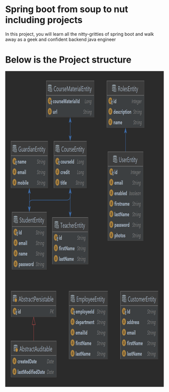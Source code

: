 
# Spring boot from soup to nut including projects
In this project, you will learn all the nitty-gritties of spring boot and walk away
as a geek and confident backend java engineer

# Below is the Project structure

<img width="1100" height="1000" src="src/main/java/com/dailycodebuffer/springbootdemo/all_entities_relationship.png" alt="">

